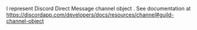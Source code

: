 I represent Discord Direct Message channel object .
See documentation at https://discordapp.com/developers/docs/resources/channel#guild-channel-object
